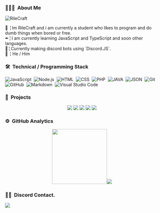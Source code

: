 ### 👨🏻‍💻 &nbsp;About Me
<p align="left"> <img src="https://komarev.com/ghpvc/?username=RileCraft" alt="RileCraft" /> </p>
📌 ╎ Im RileCraft and i am currently a student who likes to program and do dumb things when bored or free.<br>
✒╎ I am currently learning JavaScript and TypeScript and soon other languages.<br>
🤖╎ Currently making discord bots using `Discord.JS`.<br>
👷 ╎  He / Him

### 🛠 &nbsp;Technical / Programming Stack

![JavaScript](https://img.shields.io/badge/-JavaScript-05122A?style=flat&logo=javascript)&nbsp;
![Node.js](https://img.shields.io/badge/-Node.js-05122A?style=flat&logo=node.js)&nbsp;
![HTML](https://img.shields.io/badge/-HTML-05122A?style=flat&logo=HTML5)&nbsp;
![CSS](https://img.shields.io/badge/-CSS-05122A?style=flat&logo=CSS3&logoColor=1572B6)&nbsp;
![PHP](https://img.shields.io/badge/-PHP-05122A?style=flat&logo=php)&nbsp;
![JAVA](https://img.shields.io/badge/-JAVA-05122A?style=flat&logo=java)&nbsp;
![JSON](https://img.shields.io/badge/-JSON-05122A?style=flat&logo=json)&nbsp;
![Git](https://img.shields.io/badge/-Git-05122A?style=flat&logo=git)&nbsp;
![GitHub](https://img.shields.io/badge/-GitHub-05122A?style=flat&logo=github)&nbsp;
![Markdown](https://img.shields.io/badge/-Markdown-05122A?style=flat&logo=markdown)&nbsp;
![Visual Studio Code](https://img.shields.io/badge/-Visual%20Studio%20Code-05122A?style=flat&logo=visual-studio-code&logoColor=007ACC)&nbsp;

### 📎 &nbsp;Projects
<p align="center">
<a href="https://github.com/RileCraft/TicketsBot"><img src="https://github-readme-stats.vercel.app/api/pin/?username=RileCraft&repo=TicketsBot&theme=chartreuse-dark"></a>
<a href="https://github.com/RileCraft/Random-API"><img src="https://github-readme-stats.vercel.app/api/pin/?username=RileCraft&repo=Random-API&theme=chartreuse-dark"></a>
<a href="https://github.com/RileCraft/DiscordBot-Template"><img src="https://github-readme-stats.vercel.app/api/pin/?username=RileCraft&repo=DiscordBot-Template&theme=chartreuse-dark"></a>
<a href="https://github.com/RileCraft/Discord-Starboard"><img src="https://github-readme-stats.vercel.app/api/pin/?username=RileCraft&repo=Discord-Starboard&theme=chartreuse-dark"></a>
<a href="https://github.com/RileCraft/ExpressAPI-Handler"><img src="https://github-readme-stats.vercel.app/api/pin/?username=RileCraft&repo=ExpressAPI-Handler&theme=chartreuse-dark"></a>
 </p>

### ⚙️ &nbsp;GitHub Analytics

<p align="center">
<a href="https://github.com/RileCraft">
  <img height="180em" src="https://github-readme-stats-eight-theta.vercel.app/api?username=RileCraft&show_icons=true&theme=algolia&include_all_commits=true&count_private=true"/>
 ​​<img src="https://github-readme-stats.vercel.app/api/wakatime?username=RileCraft&layout=compact&theme=radical">
</a>
</p>

### 🤝🏻 &nbsp;Discord Contact.

<a href="https://discord.gg/zqySsESftt"><img src="https://img.shields.io/badge/Discord-7289DA?style=for-the-badge&logo=discord&logoColor=white"/></a>
